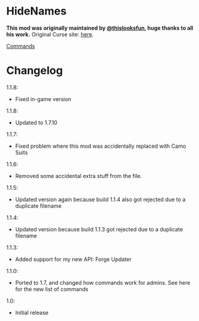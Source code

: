 HideNames
=========
**This mod was originally maintained by [@thislooksfun](https://github.com/thislooksfun), huge thanks to all his work.**
Original Curse site: [here](http://minecraft.curseforge.com/mc-mods/62786-hide-names).

[Commands](https://github.com/thislooksfun/HideNames/blob/master/Commands.md)

Changelog
=========
1.1.8:
* Fixed in-game version

1.1.8:
* Updated to 1.7.10

1.1.7:
* Fixed problem where this mod was accidentally replaced with Camo Suits

1.1.6:
* Removed some accidental extra stuff from the file.

1.1.5:
* Updated version again because build 1.1.4 also got rejected due to a duplicate filename

1.1.4:
* Updated version because build 1.1.3 got rejected due to a duplicate filename

1.1.3:
* Added support for my new API: Forge Updater

1.1.0:
* Ported to 1.7, and changed how commands work for admins. See here for the new list of commands

1.0:
* Initial release